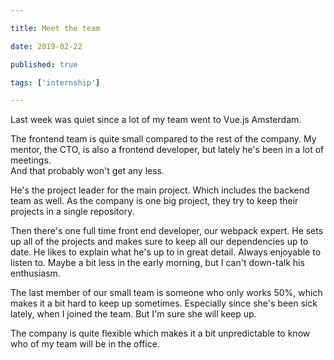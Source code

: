 ```yaml
---

title: Meet the team

date: 2019-02-22

published: true

tags: ['internship']

---
```


Last week was quiet since a lot of my team went to Vue.js Amsterdam.

The frontend team is quite small compared to the rest of the company.  My mentor, the CTO, is also a frontend developer, but lately he's been in a lot of meetings.  
And that probably won't get any less.

He's the project leader for the main project. Which includes the backend team as well. As the company is one big project, they try to keep their projects in a single repository.

Then there's one full time front end developer, our webpack expert. He sets up all of the projects and makes sure to keep all our dependencies up to date. He likes to explain what he's up to in great detail. Always enjoyable to listen to. Maybe a bit less in the early morning, but I can't down-talk his enthusiasm.

The last member of our small team is someone who only works 50%, which makes it a bit hard to keep up sometimes. Especially since she's been sick lately, when I joined the team. But I'm sure she will keep up.

The company is quite flexible which makes it a bit unpredictable to know who of my team will be in the office.